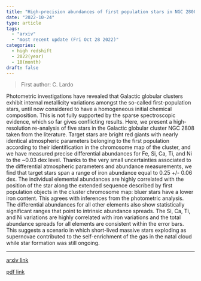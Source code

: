 ```yaml
---
title: "High-precision abundances of first population stars in NGC 2808: confirmation of a metallicity spread"
date: "2022-10-24"
type: article
tags:
  - "arxiv"
  - "most recent update (Fri Oct 28 2022)"
categories:
  - high redshift
  - 2022(year)
  - 10(month)
draft: false
---
```


> First author: C. Lardo

 Photometric investigations have revealed that Galactic globular clusters
exhibit internal metallicity variations amongst the so-called first-population
stars, until now considered to have a homogeneous initial chemical composition.
This is not fully supported by the sparse spectroscopic evidence, which so far
gives conflicting results. Here, we present a high-resolution re-analysis of
five stars in the Galactic globular cluster NGC 2808 taken from the literature.
Target stars are bright red giants with nearly identical atmospheric parameters
belonging to the first population according to their identification in the
chromosome map of the cluster, and we have measured precise differential
abundances for Fe, Si, Ca, Ti, and Ni to the ~0.03 dex level.
  Thanks to the very small uncertainties associated to the differential
atmospheric parameters and abundance measurements, we find that target stars
span a range of iron abundance equal to 0.25 +/- 0.06 dex. The individual
elemental abundances are highly correlated with the position of the star along
the extended sequence described by first population objects in the cluster
chromosome map: bluer stars have a lower iron content. This agrees with
inferences from the photometric analysis.
  The differential abundances for all other elements also show statistically
significant ranges that point to intrinsic abundance spreads. The Si, Ca, Ti,
and Ni variations are highly correlated with iron variations and the total
abundance spreads for all elements are consistent within the error bars. This
suggests a scenario in which short-lived massive stars exploding as supernovae
contributed to the self-enrichment of the gas in the natal cloud while star
formation was still ongoing.

---
[arxiv link](http://arxiv.org/abs/2210.13369v1)

[pdf link](http://arxiv.org/pdf/2210.13369v1)